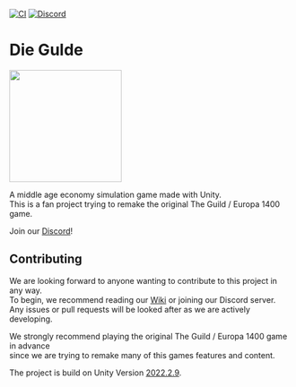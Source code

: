 [![CI](https://github.com/EuleMitKeule/die-gulde/actions/workflows/CI.yml/badge.svg)](https://github.com/EuleMitKeule/die-gulde/actions/workflows/CI.yml)
[![Discord](https://img.shields.io/discord/824534227927171092?color=7389D8&label=%20&logo=discord&logoColor=ffffff)](https://discord.gg/nySs2bVbbw)

# Die Gulde

<img src="https://github.com/EuleMitKeule/die-gulde/blob/master/media/gulde-icon-large.png" height=200/>


A middle age economy simulation game made with Unity.<br>
This is a fan project trying to remake the original The Guild / Europa 1400 game.

Join our [Discord](https://discord.gg/nySs2bVbbw)!

## Contributing
We are looking forward to anyone wanting to contribute to this project in any way.<br>
To begin, we recommend reading our [Wiki](https://github.com/eulemitkeule/die-gulde/wiki) or joining our Discord server.<br>
Any issues or pull requests will be looked after as we are actively developing.<br>

We strongly recommend playing the original The Guild / Europa 1400 game in advance<br>
since we are trying to remake many of this games features and content.

The project is build on Unity Version [2022.2.9](https://unity.com/releases/editor/whats-new/2022.2.9).
